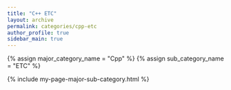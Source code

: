 ```yaml
---
title: "C++ ETC"
layout: archive
permalink: categories/cpp-etc
author_profile: true
sidebar_main: true
---
```


{% assign major_category_name = "Cpp" %}
{% assign sub_category_name   = "ETC" %}

{% include my-page-major-sub-category.html %}